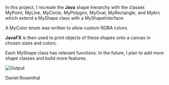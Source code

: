 In this project, I recreate the __Java__ shape hierarchy with the classes MyPoint, MyLine, MyCircle, MyPolygon, MyOval, MyRectangle, and MyArc which extend a MyShape class with a MyShapeInterface. 

A MyColor enum was written to allow custom RGBA colors.

__JavaFX__ is then used to print objects of these shapes onto a canvas in chosen sizes and colors. 

Each MyShape class has relevant functions. In the future, I plan to add more shape classes and build more features.

![Output](https://i.imgur.com/KzlTr7l.png)

Daniel Rosenthal
